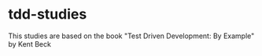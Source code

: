 # tdd-studies

This studies are based on the book "Test Driven Development: By Example" by Kent Beck
